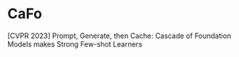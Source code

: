 # CaFo
[CVPR 2023] Prompt, Generate, then Cache: Cascade of Foundation Models makes Strong Few-shot Learners
